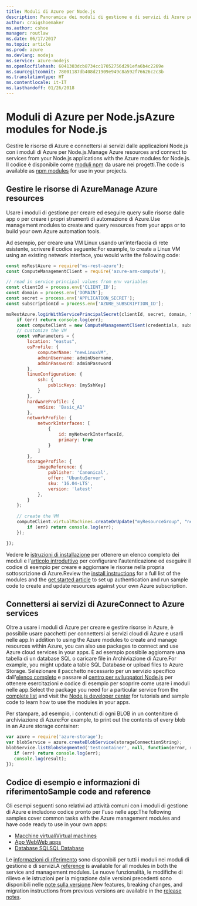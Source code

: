 ```yaml
---
title: Moduli di Azure per Node.js
description: Panoramica dei moduli di gestione e di servizi di Azure per Node.js
author: craigshoemaker
ms.author: cshoe
manager: routlaw
ms.date: 06/17/2017
ms.topic: article
ms.prod: azure
ms.devlang: nodejs
ms.service: azure-nodejs
ms.openlocfilehash: 6041303dcb8734cc17052756d291efa6b4c2269e
ms.sourcegitcommit: 78001187db408d21909e949c8a592f76626c2c3b
ms.translationtype: HT
ms.contentlocale: it-IT
ms.lasthandoff: 01/26/2018
---
```

# <a name="azure-modules-for-nodejs"></a><span data-ttu-id="b3e9e-103">Moduli di Azure per Node.js</span><span class="sxs-lookup"><span data-stu-id="b3e9e-103">Azure modules for Node.js</span></span>

<span data-ttu-id="b3e9e-104">Gestire le risorse di Azure e connettersi ai servizi dalle applicazioni Node.js con i moduli di Azure per Node.js.</span><span class="sxs-lookup"><span data-stu-id="b3e9e-104">Manage Azure resources and connect to services from your Node.js applications with the Azure modules for Node.js.</span></span> <span data-ttu-id="b3e9e-105">Il codice è disponibile come [moduli npm](node-sdk-azure-install.md) da usare nei progetti.</span><span class="sxs-lookup"><span data-stu-id="b3e9e-105">The code is available as [npm modules](node-sdk-azure-install.md) for use in your projects.</span></span> 

## <a name="manage-azure-resources"></a><span data-ttu-id="b3e9e-106">Gestire le risorse di Azure</span><span class="sxs-lookup"><span data-stu-id="b3e9e-106">Manage Azure resources</span></span>

<span data-ttu-id="b3e9e-107">Usare i moduli di gestione per creare ed eseguire query sulle risorse dalle app o per creare i propri strumenti di automazione di Azure.</span><span class="sxs-lookup"><span data-stu-id="b3e9e-107">Use management modules to create and query resources from your apps or to build your own Azure automation tools.</span></span> 

<span data-ttu-id="b3e9e-108">Ad esempio, per creare una VM Linux usando un'interfaccia di rete esistente, scrivere il codice seguente:</span><span class="sxs-lookup"><span data-stu-id="b3e9e-108">For example, to create a Linux VM using an existing network interface, you would write the following code:</span></span>

```javascript
const msRestAzure = require('ms-rest-azure');
const ComputeManagementClient = require('azure-arm-compute');

// read in service principal values from env variables
const clientId = process.env['CLIENT_ID'];
const domain = process.env['DOMAIN'];
const secret = process.env['APPLICATION_SECRET'];
const subscriptionId = process.env['AZURE_SUBSCRIPTION_ID'];

msRestAzure.loginWithServicePrincipalSecret(clientId, secret, domain, function (err, credentials, subscriptions) {
    if (err) return console.log(err);
    const computeClient = new ComputeManagementClient(credentials, subscriptionId);
    // customize the VM 
    const vmParameters = {
        location: "eastus",
        osProfile: {
            computerName: "newLinuxVM",
            adminUsername: adminUsername,
            adminPassword: adminPassword
        },
        linuxConfiguration: {
            ssh: {
                publicKeys: [mySshKey]
            }
        },
        hardwareProfile: {
            vmSize: 'Basic_A1'
        },
        networkProfile: {
            networkInterfaces: [
                {
                    id: myNetworkInterfaceId,
                    primary: true
                }
            ]
        },
        storageProfile: {
            imageReference: {
                publisher: 'Canonical',
                offer: 'UbuntuServer',
                sku: '16.04-LTS',
                version: 'latest'
            },
        }
    };
 
    // create the VM
    computeClient.virtualMachines.createOrUpdate("myResourceGroup", "newLinuxVM", vmParameters, function (err, data) {
        if (err) return console.log(err);
    });

});
```

<span data-ttu-id="b3e9e-109">Vedere le [istruzioni di installazione](node-sdk-azure-install.md) per ottenere un elenco completo dei moduli e l'[articolo introduttivo](node-sdk-azure-get-started.md) per configurare l'autenticazione ed eseguire il codice di esempio per creare e aggiornare le risorse nella propria sottoscrizione di Azure.</span><span class="sxs-lookup"><span data-stu-id="b3e9e-109">Review the [install instructions](node-sdk-azure-install.md) for a full list of the modules and the [get started article](node-sdk-azure-get-started.md) to set up authentication and run sample code to create and update resources against your own Azure subscription.</span></span> 

## <a name="connect-to-azure-services"></a><span data-ttu-id="b3e9e-110">Connettersi ai servizi di Azure</span><span class="sxs-lookup"><span data-stu-id="b3e9e-110">Connect to Azure services</span></span>

<span data-ttu-id="b3e9e-111">Oltre a usare i moduli di Azure per creare e gestire risorse in Azure, è possibile usare pacchetti per connettersi ai servizi cloud di Azure e usarli nelle app.</span><span class="sxs-lookup"><span data-stu-id="b3e9e-111">In addition to using the Azure modules to create and manage resources within Azure, you can also use packages to connect and use Azure cloud services in your apps.</span></span> <span data-ttu-id="b3e9e-112">È ad esempio possibile aggiornare una tabella di un database SQL o caricare file in Archiviazione di Azure.</span><span class="sxs-lookup"><span data-stu-id="b3e9e-112">For example, you might update a table SQL Database or upload files to Azure Storage.</span></span> <span data-ttu-id="b3e9e-113">Selezionare il pacchetto necessario per un servizio specifico dall'[elenco completo](node-sdk-azure-install.md) e passare al [centro per sviluppatori Node.js](https://azure.microsoft.com/develop/nodejs/) per ottenere esercitazioni e codice di esempio per scoprire come usare i moduli nelle app.</span><span class="sxs-lookup"><span data-stu-id="b3e9e-113">Select the package you need for a particular service from the [complete list](node-sdk-azure-install.md) and visit the [Node.js developer center](https://azure.microsoft.com/develop/nodejs/) for tutorials and sample code to learn how to use the modules in your apps.</span></span>

<span data-ttu-id="b3e9e-114">Per stampare, ad esempio, i contenuti di ogni BLOB in un contenitore di archiviazione di Azure:</span><span class="sxs-lookup"><span data-stu-id="b3e9e-114">For example, to print out the contents of every blob in an Azure storage container:</span></span>

```javascript
var azure = require('azure-storage');
var blobService = azure.createBlobService(storageConnectionString);
blobService.listBlobsSegmented('testcontainer', null, function(error, result, response) {
   if (err) return console.log(err);
   console.log(result);
});
```

## <a name="sample-code-and-reference"></a><span data-ttu-id="b3e9e-115">Codice di esempio e informazioni di riferimento</span><span class="sxs-lookup"><span data-stu-id="b3e9e-115">Sample code and reference</span></span>

<span data-ttu-id="b3e9e-116">Gli esempi seguenti sono relativi ad attività comuni con i moduli di gestione di Azure e includono codice pronto per l'uso nelle app:</span><span class="sxs-lookup"><span data-stu-id="b3e9e-116">The following samples cover common tasks with the Azure management modules and have code ready to use in your own apps:</span></span>

- [<span data-ttu-id="b3e9e-117">Macchine virtuali</span><span class="sxs-lookup"><span data-stu-id="b3e9e-117">Virtual machines</span></span>](node-samples-services-compute.md)
- [<span data-ttu-id="b3e9e-118">App Web</span><span class="sxs-lookup"><span data-stu-id="b3e9e-118">Web apps</span></span>](node-samples-services-web-and-mobile.md)
- [<span data-ttu-id="b3e9e-119">Database SQL</span><span class="sxs-lookup"><span data-stu-id="b3e9e-119">SQL Database</span></span>](node-samples-services-database.md)
   
<span data-ttu-id="b3e9e-120">Le [informazioni di riferimento](https://docs.microsoft.com/javascript/api) sono disponibili per tutti i moduli nei moduli di gestione e di servizi.</span><span class="sxs-lookup"><span data-stu-id="b3e9e-120">A [reference](https://docs.microsoft.com/javascript/api) is available for all modules in both the service and management modules.</span></span> <span data-ttu-id="b3e9e-121">Le nuove funzionalità, le modifiche di rilievo e le istruzioni per la migrazione dalle versioni precedenti sono disponibili nelle [note sulla versione](https://github.com/Azure/azure-sdk-for-node/releases).</span><span class="sxs-lookup"><span data-stu-id="b3e9e-121">New features, breaking changes, and migration instructions from previous versions are available in the [release notes](https://github.com/Azure/azure-sdk-for-node/releases).</span></span>